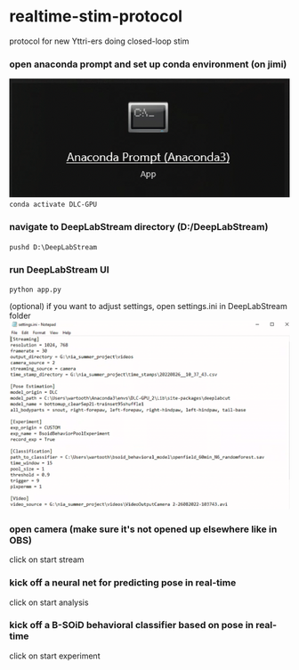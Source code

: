 # realtime-stim-protocol
protocol for new Yttri-ers doing closed-loop stim

### open anaconda prompt and set up conda environment (on jimi)
![Anaconda prompt](./figs/anaconda.png)
`conda activate DLC-GPU`

### navigate to DeepLabStream directory (D:/DeepLabStream)
`pushd D:\DeepLabStream`

### run DeepLabStream UI
`python app.py`

(optional) if you want to adjust settings, open settings.ini in DeepLabStream folder
![settings.ini](./figs/settings.png)
### open camera (make sure it's not opened up elsewhere like in OBS)
click on start stream

### kick off a neural net for predicting pose in real-time
click on start analysis

### kick off a B-SOiD behavioral classifier based on pose in real-time
click on start experiment


